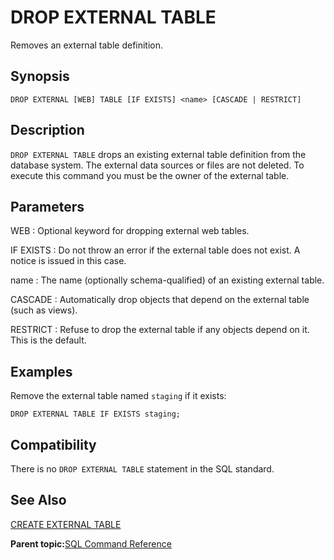 # DROP EXTERNAL TABLE 

Removes an external table definition.

## Synopsis 

``` {#sql_command_synopsis}
DROP EXTERNAL [WEB] TABLE [IF EXISTS] <name> [CASCADE | RESTRICT]
```

## Description 

`DROP EXTERNAL TABLE` drops an existing external table definition from the database system. The external data sources or files are not deleted. To execute this command you must be the owner of the external table.

## Parameters 

WEB
:   Optional keyword for dropping external web tables.

IF EXISTS
:   Do not throw an error if the external table does not exist. A notice is issued in this case.

name
:   The name \(optionally schema-qualified\) of an existing external table.

CASCADE
:   Automatically drop objects that depend on the external table \(such as views\).

RESTRICT
:   Refuse to drop the external table if any objects depend on it. This is the default.

## Examples 

Remove the external table named `staging` if it exists:

```
DROP EXTERNAL TABLE IF EXISTS staging;
```

## Compatibility 

There is no `DROP EXTERNAL TABLE` statement in the SQL standard.

## See Also 

[CREATE EXTERNAL TABLE](CREATE_EXTERNAL_TABLE.html)

**Parent topic:**[SQL Command Reference](../sql_commands/sql_ref.html)

